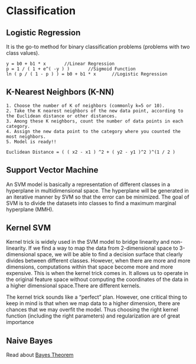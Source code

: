 # Classification

## Logistic Regression
It is the go-to method for binary classification problems (problems with two class values).

	y = b0 + b1 * x       //Linear Regression
	p = 1 / ( 1 + e^( -y ) )       //Sigmoid Function
	ln ( p / ( 1 - p ) ) = b0 + b1 * x      //Logistic Regression

## K-Nearest Neighbors (K-NN)
	1. Choose the number of K of neighbors (commonly k=5 or 10).
	2. Take the K nearest neighbors of the new data point, according to the Euclidean distance or other distances.
	3. Among these K neighbors, count the number of data points in each category.
	4. Assign the new data point to the category where you counted the most neighbors.
	5. Model is ready!!
  
    Euclidean Distance = ( ( x2 - x1 ) ^2 + ( y2 - y1 )^2 )^(1 / 2 )  
   
## Support Vector Machine
An SVM model is basically a representation of different classes in a hyperplane in multidimensional space. The hyperplane will be generated in an iterative manner by SVM so that the error can be minimized. The goal of SVM is to divide the datasets into classes to find a maximum marginal hyperplane (MMH).

## Kernel SVM
Kernel trick is widely used in the SVM model to bridge linearity and non-linearity. If we find a way to map the data from 2-dimensional space to 3-dimensional space, we will be able to find a decision surface that clearly divides between different classes. However, when there are more and more dimensions, computations within that space become more and more expensive. This is when the kernel trick comes in. It allows us to operate in the original feature space without computing the coordinates of the data in a higher dimensional space.There are different kernels.
	
The kernel trick sounds like a “perfect” plan. However, one critical thing to keep in mind is that when we map data to a higher dimension, there are chances that we may overfit the model. Thus choosing the right kernel function (including the right parameters) and regularization are of great importance

## Naive Bayes

Read about [Bayes Theorem](https://www.mathsisfun.com/data/bayes-theorem.html)
